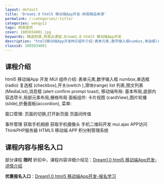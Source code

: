 ```yaml
---
layout: default
title: 'Dream1.0 html5 移动端App开发-网易精品单课'
permalink: /:categories/:title/
categories: wangyi2
tags: 网易提供
cover: 1005034001.jpg
keywords: 精选网课,网易云课堂,Dream1.0 html5 移动端App开发
description: "html5移动端App开发MUI组件介绍:表单元素,数字输入框numbox,单选框(radio)复选框(checkbox),开关(switch),滑块(range)list列表,图文列表(M"
classid: 1005034001
---
```


## 课程介绍

html5 移动端App 开发
MUI 组件介绍:
表单元素,数字输入框 numbox,单选框 (radio)
复选框 (checkbox),开关(switch ),滑块(range)
list 列表,图文列表(MediaList),消息框  (alert confirm prompt toast),
移动端布局:
基本布局,底部内容选项卡,局部元素布局,栅格布局
面板组件:
卡片视图 (cardView),图片轮播(slide),折叠面板(accordion),
菜单:

窗口管理:
页面的切换,打开新页面 页面间传值

事件管理
获取手机相册
获取手机摄像头
手机二维码开发
mui.ajax
APP访问ThinkPHP服务器
HTML5 移动端 APP 积分制管理系统

## 课程内容与报名入口

部分课程 **限时** 折扣中，课程内容详细介绍见：[Dream1.0 html5 移动端App开发-详情介绍](https://study.163.com/course/introduction/1005034001.htm?share=1&shareId=1025206652&utm_campaign=share&utm_medium=iphoneShare&utm_source=&utm_u=1025206652)

**优惠报名入口**：[Dream1.0 html5 移动端App开发-报名学习](https://study.163.com/course/introduction/1005034001.htm?share=1&shareId=1025206652&utm_campaign=share&utm_medium=iphoneShare&utm_source=&utm_u=1025206652)

